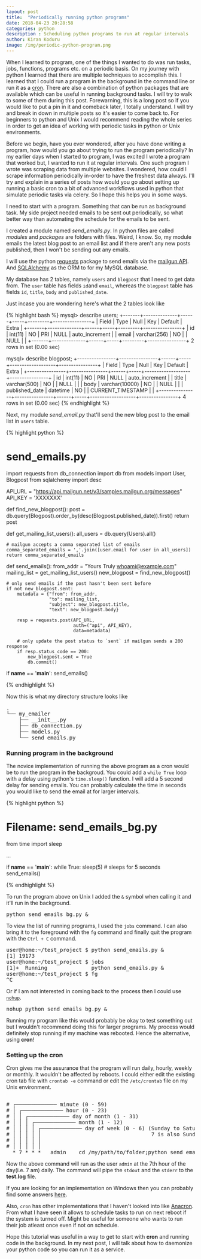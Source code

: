 ```yaml
---
layout: post
title:  "Periodically running python programs"
date: 2018-04-23 20:28:58
categories: python
description : Scheduling python programs to run at regular intervals
author: Kiran Koduru
image: /img/periodic-python-program.png
---
```


When I learned to program, one of the things I wanted to do was run tasks, jobs, functions, programs etc. on a periodic basis. On my journey with python I learned that there are multiple techniques to accomplish this. I learned that I could run a program in the background in the command line or run it as a [cron](https://en.wikipedia.org/wiki/Cron). There are also a combination of python packages that are available which can be useful in running background tasks. I will try to walk to some of them during this post. Forewarning, this is a long post so if you would like to put a pin in it and comeback later, I totally understand. I will try and break in down in multiple posts so it's easier to come back to. For beginners to python and Unix I would recommend reading the whole series in order to get an idea of working with periodic tasks in python or Unix environments.

Before we begin, have you ever wondered, after you have done writing a program, how would you go about trying to run the program periodically? In my earlier days when I started to program, I was excited I wrote a program that worked but, I wanted to run it at regular intervals. One such program I wrote was scraping data from multiple websites. I wondered, how could I scrape information periodically in-order to have the freshest data always. I'll try and explain in a series of posts how would you go about setting up running a basic cron to a bit of advanced workflows used in python that simulate periodic tasks via celery. So I hope this helps you in some ways.

I need to start with a program. Something that can be run as background task. My side project needed emails to be sent out periodically, so what better way than automating the schedule for the emails to be sent.

I created a module named _send_emails.py_. In python files are called _modules_ and _packages_ are folders with files. Weird, I know. So, my module emails the latest blog post to an email list and if there aren't any new posts published, then I won't be sending out any emails. 

I will use the python [requests](http://docs.python-requests.org/en/master/) package to send emails via the [mailgun API](https://www.mailgun.com/). And [SQLAlchemy](https://www.sqlalchemy.org/) as the ORM to for my MySQL database. 

My database has 2 tables, namely `users` and `blogpost` that I need to get data from. The `user` table has fields `id`and `email`, whereas the `blogpost` table has fields `id`, `title`, `body` and `published_date`.

Just incase you are wondering here's what the 2 tables look like

{% highlight bash %}
mysql> describe users;
+-------+--------------+------+-----+---------+----------------+
| Field | Type         | Null | Key | Default | Extra          |
+-------+--------------+------+-----+---------+----------------+
| id    | int(11)      | NO   | PRI | NULL    | auto_increment |
| email | varchar(256) | NO   |     | NULL    |                |
+-------+--------------+------+-----+---------+----------------+
2 rows in set (0.00 sec)

mysql> describe blogpost;
+----------------+----------------+------+-----+-------------------+----------------+
| Field          | Type           | Null | Key | Default           | Extra          |
+----------------+----------------+------+-----+-------------------+----------------+
| id             | int(11)        | NO   | PRI | NULL              | auto_increment |
| title          | varchar(500)   | NO   |     | NULL              |                |
| body           | varchar(10000) | NO   |     | NULL              |                |
| published_date | datetime       | NO   |     | CURRENT_TIMESTAMP |                |
+----------------+----------------+------+-----+-------------------+----------------+
4 rows in set (0.00 sec)
{% endhighlight %}

Next, my module _send_email.py_ that'll send the new blog post to the email list in `users` table.

{% highlight python %}
# send_emails.py

import requests
from db_connection import db
from models import User, Blogpost
from sqlalchemy import desc

API_URL = "https://api.mailgun.net/v3/samples.mailgun.org/messages"
API_KEY = 'XXXXXXX'

def find_new_blogpost():
    post = db.query(Blogpost).order_by(desc(Blogpost.published_date)).first()
    return post

def get_mailing_list_users():
    all_users = db.query(Users).all()

    # mailgun accepts a comma separated list of emails
    comma_separated_emails = ','.join([user.email for user in all_users])
    return comma_separated_emails

def send_emails():
    from_addr = "Yours Truly <whoami@example.com>"
    mailing_list = get_mailing_list_users()
    new_blogpost = find_new_blogpost()

    # only send emails if the post hasn't been sent before
    if not new_blogpost.sent:
        metadata = {"from": from_addr,
                    "to": mailing_list,
                    "subject": new_blogpost.title,
                    "text": new_blogpost.body}

        resp = requests.post(API_URL,
                             auth=("api", API_KEY),
                             data=metadata)

        # only update the post status to `sent` if mailgun sends a 200 response
        if resp.status_code == 200:
            new_blogpost.sent = True
            db.commit()

if __name__ == '__main__':
    send_emails()

{% endhighlight %}

Now this is what my directory structure looks like

<pre>
.
└── my_emailer
    ├── __init__.py
    ├── db_connection.py
    ├── models.py
    └── send_emails.py
</pre>

### Running program in the background

The novice implementation of running the above program as a cron would be to run the program in the backgroud. You could add a `while True` loop with a delay using python's `time.sleep()` function. I will add a 5 second delay for sending emails. You can probably calculate the time in seconds you would like to send the email at for larger intervals.

{% highlight python %}
# Filename: send_emails_bg.py

from time import sleep

...

if __name__ == '__main__':
    while True:
        sleep(5) # sleeps for 5 seconds
        send_emails()

{% endhighlight %}

To run the program above on Unix I added the `&` symbol when calling it and it'll run in the background.

<pre>
python send_emails_bg.py &
</pre>

To view the list of running programs, I used the `jobs` command. I can also bring it to the foreground with the `fg` command and finally quit the program with the `Ctrl + C` command.

<pre>
user@home:~/test_project $ python send_emails.py &
[1] 19173
user@home:~/test_project $ jobs
[1]+  Running              python send_emails.py &
user@home:~/test_project $ fg
^C
</pre>

Or if I am not interested in coming back to the process then I could use [`nohup`](https://en.wikipedia.org/wiki/Nohup).

<pre>
nohup python send_emails_bg.py &
</pre>

Running my program like this would probably be okay to test something out but I wouldn't recommend doing this for larger programs. My process would definitely stop running if my machine was rebooted. Hence the alternative, using __cron__!   

### Setting up the cron

Cron gives me the assurance that the program will run daily, hourly, weekly or monthly. It wouldn't be affected by reboots. I could either edit the existing cron tab file with `crontab -e` command or edit the `/etc/crontab` file on my Unix environment. 

<pre> 
# ┌───────────── minute (0 - 59)
# │ ┌───────────── hour (0 - 23)
# │ │ ┌───────────── day of month (1 - 31)
# │ │ │ ┌───────────── month (1 - 12)
# │ │ │ │ ┌───────────── day of week (0 - 6) (Sunday to Saturday;
# │ │ │ │ │                                   7 is also Sunday on some systems)
# │ │ │ │ │
# │ │ │ │ │
  * 7 * * *   admin    cd /my/path/to/folder;python send_emails.py >> test.log 2>&1
</pre>

Now the above command will run as the user `admin` at the 7th hour of the day(i.e. 7 am) daily. The command will pipe the `stdout` and the `stderr` to the __test.log__ file. 

If you are looking for an implementation on Windows then you can probably find some answers [here](https://stackoverflow.com/questions/7195503/setting-up-a-cron-job-in-windows).

Also, `cron` has other implementations that I haven't looked into like [Anacron](https://en.wikipedia.org/wiki/Anacron). From what I have seen it allows to schedule tasks to run on next reboot if the system is turned off. Might be useful for someone who wants to run their job atleast once even if not on schedule.

Hope this tutorial was useful in a way to get to start with __cron__ and running code in the background. In my next post, I will talk about how to daemonize your python code so you can run it as a service.
